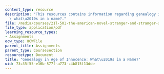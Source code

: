 ```yaml
---
content_type: resource
description: "This resources contains information regarding genealogy in age of innocence:\
  \ what\u2019s in a name?."
file: /media/courses/21l-501-the-american-novel-stranger-and-stranger-spring-2013/73c35f55e16b877fa773c4b815f13dde_MIT21L_501S13_essay2Samp.pdf
file_type: application/pdf
learning_resource_types:
- Assignments
ocw_type: OCWFile
parent_title: Assignments
parent_type: CourseSection
resourcetype: Document
title: "Genealogy in Age of Innocence: What\u2019s in a Name?"
uid: 73c35f55-e16b-877f-a773-c4b815f13dde
---
```


